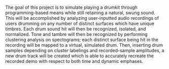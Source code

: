 The goal of this project is to simulate playing a drumkit through programming-based means while still retaining a natural, swung sound. 
This will be accomplished by analyzing user-inputted audio recordings of users drumming on any number of distinct surfaces which have unique
timbres. Each drum sound hit will then be recognized, isolated, and normalized. Tone and tambre will then be recognized by performing
clustering analysis on spectograms; each distinct surface being hit in the recording will be mapped to a virtual, simulated drum. Then, 
inserting drum samples depending on cluster labelings and recorded-sample amplitudes, a new drum track will be created which is able
to accurately recreate the recorded demo with respect to both time and dynamic emphases. 